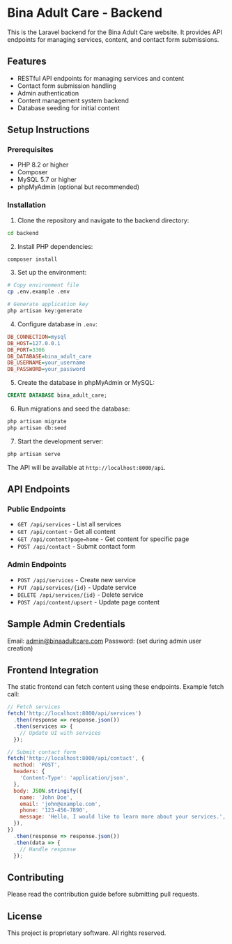 # Bina Adult Care - Backend

This is the Laravel backend for the Bina Adult Care website. It provides API endpoints for managing services, content, and contact form submissions.

## Features

- RESTful API endpoints for managing services and content
- Contact form submission handling
- Admin authentication
- Content management system backend
- Database seeding for initial content

## Setup Instructions

### Prerequisites

- PHP 8.2 or higher
- Composer
- MySQL 5.7 or higher
- phpMyAdmin (optional but recommended)

### Installation

1. Clone the repository and navigate to the backend directory:

```bash
cd backend
```

2. Install PHP dependencies:

```bash
composer install
```

3. Set up the environment:

```bash
# Copy environment file
cp .env.example .env

# Generate application key
php artisan key:generate
```

4. Configure database in `.env`:

```ini
DB_CONNECTION=mysql
DB_HOST=127.0.0.1
DB_PORT=3306
DB_DATABASE=bina_adult_care
DB_USERNAME=your_username
DB_PASSWORD=your_password
```

5. Create the database in phpMyAdmin or MySQL:

```sql
CREATE DATABASE bina_adult_care;
```

6. Run migrations and seed the database:

```bash
php artisan migrate
php artisan db:seed
```

7. Start the development server:

```bash
php artisan serve
```

The API will be available at `http://localhost:8000/api`.

## API Endpoints

### Public Endpoints

- `GET /api/services` - List all services
- `GET /api/content` - Get all content
- `GET /api/content?page=home` - Get content for specific page
- `POST /api/contact` - Submit contact form

### Admin Endpoints

- `POST /api/services` - Create new service
- `PUT /api/services/{id}` - Update service
- `DELETE /api/services/{id}` - Delete service
- `POST /api/content/upsert` - Update page content

## Sample Admin Credentials

Email: admin@binaadultcare.com
Password: (set during admin user creation)

## Frontend Integration

The static frontend can fetch content using these endpoints. Example fetch call:

```javascript
// Fetch services
fetch('http://localhost:8000/api/services')
  .then(response => response.json())
  .then(services => {
    // Update UI with services
  });

// Submit contact form
fetch('http://localhost:8000/api/contact', {
  method: 'POST',
  headers: {
    'Content-Type': 'application/json',
  },
  body: JSON.stringify({
    name: 'John Doe',
    email: 'john@example.com',
    phone: '123-456-7890',
    message: 'Hello, I would like to learn more about your services.',
  }),
})
  .then(response => response.json())
  .then(data => {
    // Handle response
  });
```

## Contributing

Please read the contribution guide before submitting pull requests.

## License

This project is proprietary software. All rights reserved.
